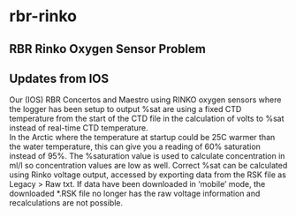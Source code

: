 # rbr-rinko
## RBR Rinko Oxygen Sensor Problem

## Updates from IOS 
Our (IOS) RBR Concertos and Maestro using RINKO oxygen sensors where the logger has been setup to output %sat are using a fixed CTD temperature from the start of the CTD file in the calculation of volts to %sat instead of real-time CTD temperature.  
In the Arctic where the temperature at startup could be 25C warmer than the water temperature, this can give you a reading of 60% saturation instead of 95%.  The %saturation value is used to calculate concentration in ml/l so concentration values are low as well.
Correct %sat can be calculated using Rinko voltage output, accessed by exporting data from the RSK file as Legacy > Raw txt.  If data have been downloaded in ‘mobile’ mode, the downloaded *.RSK file no longer has the raw voltage information and recalculations are not possible.
